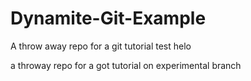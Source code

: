 # Dynamite-Git-Example
A throw away repo for a git tutorial
test helo

a throway repo for a got tutorial on experimental branch